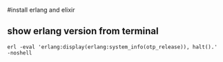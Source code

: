 #install erlang and elixir

## show erlang version from terminal
`erl -eval 'erlang:display(erlang:system_info(otp_release)), halt().'  -noshell`